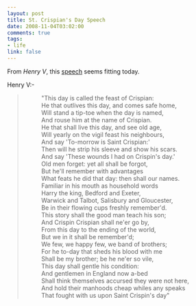 ```yaml
--- 
layout: post
title: St. Crispian's Day Speech
date: 2008-11-04T03:02:00
comments: true
tags:
- life
link: false
---
```

From <em>Henry V</em>, this <a title="Once More Unto The Breach" href="http://en.wikipedia.org/wiki/Once_more_unto_the_breach">speech</a> seems fitting today.

Henry V:-

<dl>
<blockquote><dd>"This day is called the feast of Crispian:</dd> <dd>He that outlives this day, and comes safe home,</dd> <dd>Will stand a tip-toe when the day is named,</dd> <dd>And rouse him at the name of Crispian.</dd> <dd>He that shall live this day, and see old age,</dd> <dd>Will yearly on the vigil feast his neighbours,</dd> <dd>And say 'To-morrow is Saint Crispian:'</dd> <dd>Then will he strip his sleeve and show his scars.</dd> <dd>And say 'These wounds I had on Crispin's day.'</dd> <dd>Old men forget: yet all shall be forgot,</dd> <dd>But he'll remember with advantages</dd> <dd>What feats he did that day: then shall our names.</dd> <dd>Familiar in his mouth as household words</dd> <dd>Harry the king, Bedford and Exeter,</dd> <dd>Warwick and Talbot, Salisbury and Gloucester,</dd> <dd>Be in their flowing cups freshly remember'd.</dd> <dd>This story shall the good man teach his son;</dd> <dd>And Crispin Crispian shall ne'er go by,</dd> <dd>From this day to the ending of the world,</dd> <dd>But we in it shall be remember'd;</dd> <dd>We few, we happy few, we band of brothers;</dd> <dd>For he to-day that sheds his blood with me</dd> <dd>Shall be my brother; be he ne'er so vile,</dd> <dd>This day shall gentle his condition:</dd> <dd>And gentlemen in England now a-bed</dd> <dd>Shall think themselves accursed they were not here,</dd> <dd>And hold their manhoods cheap whiles any speaks</dd> <dd>That fought with us upon Saint Crispin's day"</dd></blockquote>
</dl>
